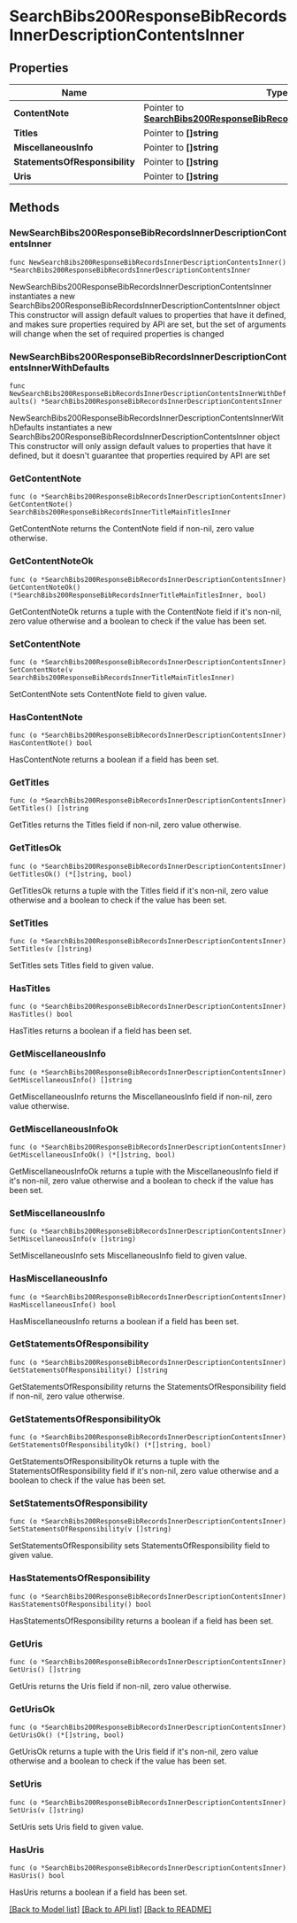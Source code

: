 # SearchBibs200ResponseBibRecordsInnerDescriptionContentsInner

## Properties

Name | Type | Description | Notes
------------ | ------------- | ------------- | -------------
**ContentNote** | Pointer to [**SearchBibs200ResponseBibRecordsInnerTitleMainTitlesInner**](SearchBibs200ResponseBibRecordsInnerTitleMainTitlesInner.md) |  | [optional] 
**Titles** | Pointer to **[]string** |  | [optional] 
**MiscellaneousInfo** | Pointer to **[]string** |  | [optional] 
**StatementsOfResponsibility** | Pointer to **[]string** |  | [optional] 
**Uris** | Pointer to **[]string** |  | [optional] 

## Methods

### NewSearchBibs200ResponseBibRecordsInnerDescriptionContentsInner

`func NewSearchBibs200ResponseBibRecordsInnerDescriptionContentsInner() *SearchBibs200ResponseBibRecordsInnerDescriptionContentsInner`

NewSearchBibs200ResponseBibRecordsInnerDescriptionContentsInner instantiates a new SearchBibs200ResponseBibRecordsInnerDescriptionContentsInner object
This constructor will assign default values to properties that have it defined,
and makes sure properties required by API are set, but the set of arguments
will change when the set of required properties is changed

### NewSearchBibs200ResponseBibRecordsInnerDescriptionContentsInnerWithDefaults

`func NewSearchBibs200ResponseBibRecordsInnerDescriptionContentsInnerWithDefaults() *SearchBibs200ResponseBibRecordsInnerDescriptionContentsInner`

NewSearchBibs200ResponseBibRecordsInnerDescriptionContentsInnerWithDefaults instantiates a new SearchBibs200ResponseBibRecordsInnerDescriptionContentsInner object
This constructor will only assign default values to properties that have it defined,
but it doesn't guarantee that properties required by API are set

### GetContentNote

`func (o *SearchBibs200ResponseBibRecordsInnerDescriptionContentsInner) GetContentNote() SearchBibs200ResponseBibRecordsInnerTitleMainTitlesInner`

GetContentNote returns the ContentNote field if non-nil, zero value otherwise.

### GetContentNoteOk

`func (o *SearchBibs200ResponseBibRecordsInnerDescriptionContentsInner) GetContentNoteOk() (*SearchBibs200ResponseBibRecordsInnerTitleMainTitlesInner, bool)`

GetContentNoteOk returns a tuple with the ContentNote field if it's non-nil, zero value otherwise
and a boolean to check if the value has been set.

### SetContentNote

`func (o *SearchBibs200ResponseBibRecordsInnerDescriptionContentsInner) SetContentNote(v SearchBibs200ResponseBibRecordsInnerTitleMainTitlesInner)`

SetContentNote sets ContentNote field to given value.

### HasContentNote

`func (o *SearchBibs200ResponseBibRecordsInnerDescriptionContentsInner) HasContentNote() bool`

HasContentNote returns a boolean if a field has been set.

### GetTitles

`func (o *SearchBibs200ResponseBibRecordsInnerDescriptionContentsInner) GetTitles() []string`

GetTitles returns the Titles field if non-nil, zero value otherwise.

### GetTitlesOk

`func (o *SearchBibs200ResponseBibRecordsInnerDescriptionContentsInner) GetTitlesOk() (*[]string, bool)`

GetTitlesOk returns a tuple with the Titles field if it's non-nil, zero value otherwise
and a boolean to check if the value has been set.

### SetTitles

`func (o *SearchBibs200ResponseBibRecordsInnerDescriptionContentsInner) SetTitles(v []string)`

SetTitles sets Titles field to given value.

### HasTitles

`func (o *SearchBibs200ResponseBibRecordsInnerDescriptionContentsInner) HasTitles() bool`

HasTitles returns a boolean if a field has been set.

### GetMiscellaneousInfo

`func (o *SearchBibs200ResponseBibRecordsInnerDescriptionContentsInner) GetMiscellaneousInfo() []string`

GetMiscellaneousInfo returns the MiscellaneousInfo field if non-nil, zero value otherwise.

### GetMiscellaneousInfoOk

`func (o *SearchBibs200ResponseBibRecordsInnerDescriptionContentsInner) GetMiscellaneousInfoOk() (*[]string, bool)`

GetMiscellaneousInfoOk returns a tuple with the MiscellaneousInfo field if it's non-nil, zero value otherwise
and a boolean to check if the value has been set.

### SetMiscellaneousInfo

`func (o *SearchBibs200ResponseBibRecordsInnerDescriptionContentsInner) SetMiscellaneousInfo(v []string)`

SetMiscellaneousInfo sets MiscellaneousInfo field to given value.

### HasMiscellaneousInfo

`func (o *SearchBibs200ResponseBibRecordsInnerDescriptionContentsInner) HasMiscellaneousInfo() bool`

HasMiscellaneousInfo returns a boolean if a field has been set.

### GetStatementsOfResponsibility

`func (o *SearchBibs200ResponseBibRecordsInnerDescriptionContentsInner) GetStatementsOfResponsibility() []string`

GetStatementsOfResponsibility returns the StatementsOfResponsibility field if non-nil, zero value otherwise.

### GetStatementsOfResponsibilityOk

`func (o *SearchBibs200ResponseBibRecordsInnerDescriptionContentsInner) GetStatementsOfResponsibilityOk() (*[]string, bool)`

GetStatementsOfResponsibilityOk returns a tuple with the StatementsOfResponsibility field if it's non-nil, zero value otherwise
and a boolean to check if the value has been set.

### SetStatementsOfResponsibility

`func (o *SearchBibs200ResponseBibRecordsInnerDescriptionContentsInner) SetStatementsOfResponsibility(v []string)`

SetStatementsOfResponsibility sets StatementsOfResponsibility field to given value.

### HasStatementsOfResponsibility

`func (o *SearchBibs200ResponseBibRecordsInnerDescriptionContentsInner) HasStatementsOfResponsibility() bool`

HasStatementsOfResponsibility returns a boolean if a field has been set.

### GetUris

`func (o *SearchBibs200ResponseBibRecordsInnerDescriptionContentsInner) GetUris() []string`

GetUris returns the Uris field if non-nil, zero value otherwise.

### GetUrisOk

`func (o *SearchBibs200ResponseBibRecordsInnerDescriptionContentsInner) GetUrisOk() (*[]string, bool)`

GetUrisOk returns a tuple with the Uris field if it's non-nil, zero value otherwise
and a boolean to check if the value has been set.

### SetUris

`func (o *SearchBibs200ResponseBibRecordsInnerDescriptionContentsInner) SetUris(v []string)`

SetUris sets Uris field to given value.

### HasUris

`func (o *SearchBibs200ResponseBibRecordsInnerDescriptionContentsInner) HasUris() bool`

HasUris returns a boolean if a field has been set.


[[Back to Model list]](../README.md#documentation-for-models) [[Back to API list]](../README.md#documentation-for-api-endpoints) [[Back to README]](../README.md)


